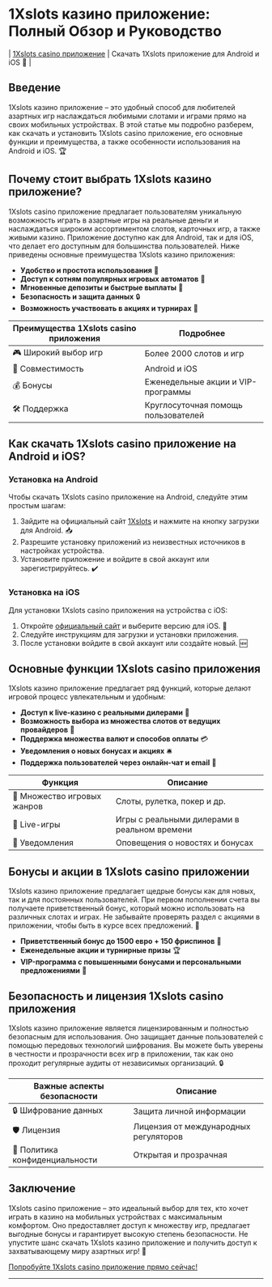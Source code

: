 # 1Xslots казино приложение: Полный Обзор и Руководство

| [1Xslots casino приложение](https://brandplay.link/R4xfxqdm) | Скачать 1Xslots приложение для Android и iOS 📱 |

## Введение

1Xslots казино приложение – это удобный способ для любителей азартных игр наслаждаться любимыми слотами и играми прямо на своих мобильных устройствах. В этой статье мы подробно разберем, как скачать и установить 1Xslots casino приложение, его основные функции и преимущества, а также особенности использования на Android и iOS. 🏆

## Почему стоит выбрать 1Xslots казино приложение?

1Xslots casino приложение предлагает пользователям уникальную возможность играть в азартные игры на реальные деньги и наслаждаться широким ассортиментом слотов, карточных игр, а также живыми казино. Приложение доступно как для Android, так и для iOS, что делает его доступным для большинства пользователей. Ниже приведены основные преимущества 1Xslots казино приложения:

- **Удобство и простота использования** 📲
- **Доступ к сотням популярных игровых автоматов** 🎰
- **Мгновенные депозиты и быстрые выплаты** 💸
- **Безопасность и защита данных** 🔒
- **Возможность участвовать в акциях и турнирах** 🏅

| Преимущества 1Xslots casino приложения | Подробнее |
| ------------------------------------- | --------- |
| 🎮 Широкий выбор игр | Более 2000 слотов и игр |
| 📱 Совместимость | Android и iOS |
| 💰 Бонусы | Еженедельные акции и VIP-программы |
| 🛠️ Поддержка | Круглосуточная помощь пользователей |

## Как скачать 1Xslots casino приложение на Android и iOS?

### Установка на Android

Чтобы скачать 1Xslots casino приложение на Android, следуйте этим простым шагам:

1. Зайдите на официальный сайт [1Xslots](https://brandplay.link/R4xfxqdm) и нажмите на кнопку загрузки для Android. 📥
2. Разрешите установку приложений из неизвестных источников в настройках устройства.
3. Установите приложение и войдите в свой аккаунт или зарегистрируйтесь. ✔️

### Установка на iOS

Для установки 1Xslots casino приложения на устройства с iOS:

1. Откройте [официальный сайт](https://brandplay.link/R4xfxqdm) и выберите версию для iOS. 📲
2. Следуйте инструкциям для загрузки и установки приложения.
3. После установки войдите в свой аккаунт или создайте новый. 🆕

## Основные функции 1Xslots casino приложения

1Xslots казино приложение предлагает ряд функций, которые делают игровой процесс увлекательным и удобным:

- **Доступ к live-казино с реальными дилерами** 💬
- **Возможность выбора из множества слотов от ведущих провайдеров** 🎲
- **Поддержка множества валют и способов оплаты** 💳
- **Уведомления о новых бонусах и акциях** 🛎️
- **Поддержка пользователей через онлайн-чат и email** 📧

| Функция | Описание |
| ------- | -------- |
| 🎲 Множество игровых жанров | Слоты, рулетка, покер и др. |
| 💬 Live-игры | Игры с реальными дилерами в реальном времени |
| 🔔 Уведомления | Оповещения о новостях и бонусах |

## Бонусы и акции в 1Xslots casino приложении

1Xslots казино приложение предлагает щедрые бонусы как для новых, так и для постоянных пользователей. При первом пополнении счета вы получаете приветственный бонус, который можно использовать на различных слотах и играх. Не забывайте проверять раздел с акциями в приложении, чтобы быть в курсе всех предложений. 🎁

- **Приветственный бонус до 1500 евро + 150 фриспинов** 💎
- **Еженедельные акции и турнирные призы** 🏆
- **VIP-программа с повышенными бонусами и персональными предложениями** 🏅

## Безопасность и лицензия 1Xslots casino приложения

1Xslots казино приложение является лицензированным и полностью безопасным для использования. Оно защищает данные пользователей с помощью передовых технологий шифрования. Вы можете быть уверены в честности и прозрачности всех игр в приложении, так как оно проходит регулярные аудиты от независимых организаций. 🔒

| Важные аспекты безопасности | Описание |
| --------------------------- | -------- |
| 🔒 Шифрование данных | Защита личной информации |
| 🛡️ Лицензия | Лицензия от международных регуляторов |
| 📄 Политика конфиденциальности | Открытая и прозрачная |

## Заключение

1Xslots casino приложение – это идеальный выбор для тех, кто хочет играть в казино на мобильных устройствах с максимальным комфортом. Оно предоставляет доступ к множеству игр, предлагает выгодные бонусы и гарантирует высокую степень безопасности. Не упустите шанс скачать 1Xslots казино приложение и получить доступ к захватывающему миру азартных игр! 🌟

[Попробуйте 1Xslots casino приложение прямо сейчас!](https://brandplay.link/R4xfxqdm)

---


